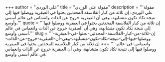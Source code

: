 +++
author = "علي الوردي"
title = "مقولة علي الوردي"
description = '''مقولة علي الوردي: إن ثلاثة من كبار الفلاسفة المحدثين بحثوا في العبقرية ووصلوا فيها إلى نتيجة تكاد تكون متشابهة، وهي أن العبقرية خروج عن الذات وانغماس في عالم أسمى وأوسع.'''
quote = '''إن ثلاثة من كبار الفلاسفة المحدثين بحثوا في العبقرية ووصلوا فيها إلى نتيجة تكاد تكون متشابهة، وهي أن العبقرية خروج عن الذات وانغماس في عالم أسمى وأوسع.'''
slug = '''إن-ثلاثة-من-كبار-الفلاسفة-المحدثين-بحثوا-في-العبقرية-ووصلوا-فيها-إلى-نتيجة-تكاد-تكون-متشابهة،-وهي-أن-العبقرية-خروج-عن-الذات-وانغماس-في-عالم-'''
+++
إن ثلاثة من كبار الفلاسفة المحدثين بحثوا في العبقرية ووصلوا فيها إلى نتيجة تكاد تكون متشابهة، وهي أن العبقرية خروج عن الذات وانغماس في عالم أسمى وأوسع.
